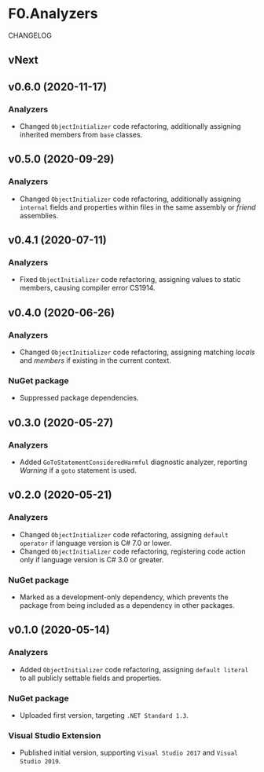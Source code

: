 # F0.Analyzers
CHANGELOG

## vNext

## v0.6.0 (2020-11-17)
### Analyzers
- Changed `ObjectInitializer` code refactoring, additionally assigning inherited members from `base` classes.

## v0.5.0 (2020-09-29)
### Analyzers
- Changed `ObjectInitializer` code refactoring, additionally assigning `internal` fields and properties within files in the same assembly or _friend_ assemblies.

## v0.4.1 (2020-07-11)
### Analyzers
- Fixed `ObjectInitializer` code refactoring, assigning values to static members, causing compiler error CS1914.

## v0.4.0 (2020-06-26)
### Analyzers
- Changed `ObjectInitializer` code refactoring, assigning matching _locals_ and _members_ if existing in the current context.

### NuGet package
- Suppressed package dependencies.

## v0.3.0 (2020-05-27)
### Analyzers
- Added `GoToStatementConsideredHarmful` diagnostic analyzer, reporting _Warning_ if a `goto` statement is used.

## v0.2.0 (2020-05-21)
### Analyzers
- Changed `ObjectInitializer` code refactoring, assigning `default operator` if language version is C# 7.0 or lower.
- Changed `ObjectInitializer` code refactoring, registering code action only if language version is C# 3.0 or greater.

### NuGet package
- Marked as a development-only dependency, which prevents the package from being included as a dependency in other packages.

## v0.1.0 (2020-05-14)
### Analyzers
- Added `ObjectInitializer` code refactoring, assigning `default literal` to all publicly settable fields and properties.

### NuGet package
- Uploaded first version, targeting `.NET Standard 1.3`.

### Visual Studio Extension
- Published initial version, supporting `Visual Studio 2017` and `Visual Studio 2019`.
